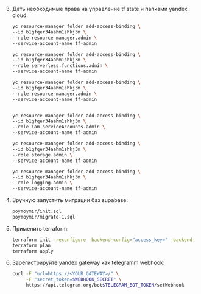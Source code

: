 


3. Дать необходимые права на управление tf state и папками yandex cloud:
   ```bash
   yc resource-manager folder add-access-binding \
   --id b1gfqer34aahm1shkj3m \
   --role resource-manager.admin \
   --service-account-name tf-admin

   yc resource-manager folder add-access-binding \
   --id b1gfqer34aahm1shkj3m \
   --role serverless.functions.admin \
   --service-account-name tf-admin

   yc resource-manager folder add-access-binding \
   --id b1gfqer34aahm1shkj3m \
   --role resource-manager.admin \
   --service-account-name tf-admin


   yc resource-manager folder add-access-binding \
   --id b1gfqer34aahm1shkj3m \
   --role iam.serviceAccounts.admin \
   --service-account-name tf-admin

   yc resource-manager folder add-access-binding \
   --id b1gfqer34aahm1shkj3m \
   --role storage.admin \
   --service-account-name tf-admin

   yc resource-manager folder add-access-binding \
   --id b1gfqer34aahm1shkj3m \
   --role logging.admin \
   --service-account-name tf-admin
   ```

4. Вручную запустить миграции баз supabase:
   ```bash
   poymoymir/init.sql
   poymoymir/migrate-1.sql
   ```

5. Применить terraform:
   ```bash
   terraform init -reconfigure -backend-config="access_key=" -backend-config="secret_key="
   terraform plan
   terraform apply
   ```

6. Зарегистрируйте yandex gateway как telegramm webhook:
   ```bash
   curl -F "url=https://<YOUR_GATEWAY>/" \
        -F "secret_token=$WEBHOOK_SECRET" \
        https://api.telegram.org/bot$TELEGRAM_BOT_TOKEN/setWebhook
   ```
